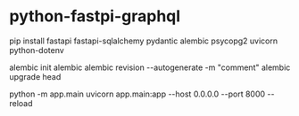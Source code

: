 # python-fastpi-graphql

pip install fastapi fastapi-sqlalchemy pydantic alembic psycopg2 uvicorn python-dotenv

alembic init alembic
alembic revision --autogenerate -m "comment"
alembic upgrade head


python -m app.main
uvicorn app.main:app --host 0.0.0.0 --port 8000 --reload